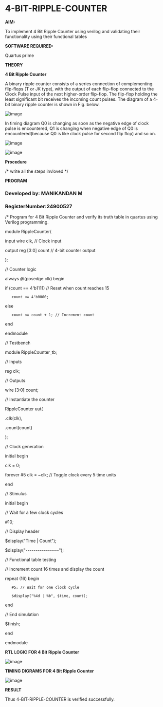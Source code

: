 # 4-BIT-RIPPLE-COUNTER

**AIM:**

To implement  4 Bit Ripple Counter using verilog and validating their functionality using their functional tables

**SOFTWARE REQUIRED:**

Quartus prime

**THEORY**

**4 Bit Ripple Counter**

A binary ripple counter consists of a series connection of complementing flip-flops (T or JK type), with the output of each flip-flop connected to the Clock Pulse input of the next higher-order flip-flop. The flip-flop holding the least significant bit receives the incoming count pulses. The diagram of a 4-bit binary ripple counter is shown in Fig. below.

![image](https://github.com/naavaneetha/4-BIT-RIPPLE-COUNTER/assets/154305477/cb4b74d4-31ab-4359-95d0-d22e67daba13)

In timing diagram Q0 is changing as soon as the negative edge of clock pulse is encountered, Q1 is changing when negative edge of Q0 is encountered(because Q0 is like clock pulse for second flip flop) and so on.

![image](https://github.com/naavaneetha/4-BIT-RIPPLE-COUNTER/assets/154305477/a573a7d6-014e-4e54-93e6-e2ac9530960b)

![image](https://github.com/naavaneetha/4-BIT-RIPPLE-COUNTER/assets/154305477/85e1958a-2fc1-49bb-9a9f-d58ccbf3663c)

**Procedure**

/* write all the steps invloved */

**PROGRAM**
### Developed by: MANIKANDAN M
### RegisterNumber:24900527
/* Program for 4 Bit Ripple Counter and verify its truth table in quartus using Verilog programming.

 module RippleCounter(
   
   input wire clk,  // Clock input
   
   output reg [3:0] count // 4-bit counter output

);


// Counter logic

always @(posedge clk) begin

   if (count == 4'b1111) // Reset when count reaches 15
   
       count <= 4'b0000;

  else
      
       count <= count + 1; // Increment count

end

endmodule

// Testbench

module RippleCounter_tb;

// Inputs

reg clk;

// Outputs

wire [3:0] count;

// Instantiate the counter

RippleCounter uut(

   .clk(clk),
  
   .count(count)

);

// Clock generation

initial begin
   
   clk = 0;
   
   forever #5 clk = ~clk; // Toggle clock every 5 time units

end

// Stimulus

initial begin
   
   // Wait for a few clock cycles
  
   #10;   
   
   // Display header
   
   $display("Time | Count");
   
   $display("-----------------");

   // Functional table testing
   
   // Increment count 16 times and display the count
   
   repeat (16) begin
       
       #5; // Wait for one clock cycle
       
       $display("%4d | %b", $time, count);
   
   end
  
   // End simulation
  
   $finish;

end

endmodule

**RTL LOGIC FOR 4 Bit Ripple Counter**

![image](https://github.com/user-attachments/assets/3ff3e9db-a3a5-4525-8b3d-2a2d1a892ca5)


**TIMING DIGRAMS FOR 4 Bit Ripple Counter**

![image](https://github.com/user-attachments/assets/d8baa8eb-8c01-4dbf-8818-3529e552678a)


**RESULT**

 Thus 4-BIT-RIPPLE-COUNTER is verified successfully.
